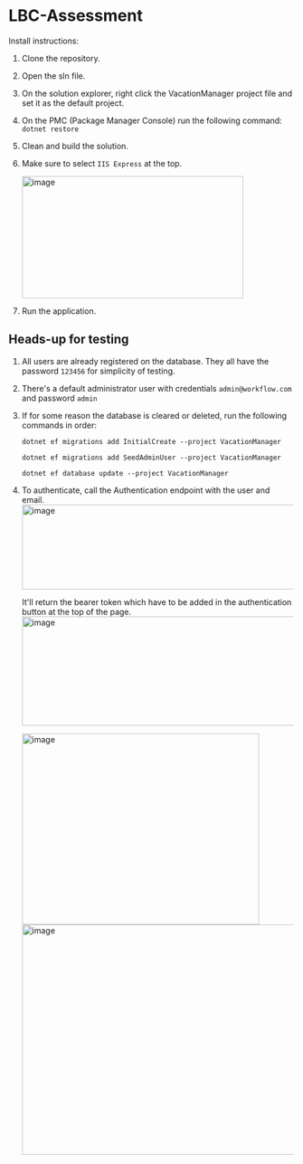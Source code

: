 # LBC-Assessment

Install instructions:
1. Clone the repository.
2. Open the sln file.
3. On the solution explorer, right click the VacationManager project file and set it as the default project.
4. On the PMC (Package Manager Console) run the following command: ```dotnet restore```
5. Clean and build the solution.
6. Make sure to select ```IIS Express``` at the top.
   
   <img width="391" height="216" alt="image" src="https://github.com/user-attachments/assets/2e0ee10a-8dda-4acd-9702-0dbc12f9c046" />
8. Run the application.

## Heads-up for testing

1. All users are already registered on the database. They all have the password ```123456``` for simplicity of testing.
2. There's a default administrator user with credentials ```admin@workflow.com``` and password ```admin```
3. If for some reason the database is cleared or deleted, run the following commands in order:

      ```dotnet ef migrations add InitialCreate --project VacationManager```

      ```dotnet ef migrations add SeedAdminUser --project VacationManager```

      ```dotnet ef database update --project VacationManager```

5. To authenticate, call the Authentication endpoint with the user and email.
   <img width="795" height="150" alt="image" src="https://github.com/user-attachments/assets/90ecee2e-6b1a-422e-b860-e1c1ec2fedc4" />
   
   It'll return the bearer token which have to be added in the authentication button at the top of the page.
   <img width="1770" height="193" alt="image" src="https://github.com/user-attachments/assets/97f890c9-9da8-4296-a1a0-deec161365dd" />
   
   <img width="419" height="338" alt="image" src="https://github.com/user-attachments/assets/96b3e050-2c2b-42ee-8fe9-a5e71c1dfdfa" />
   
   <img width="876" height="407" alt="image" src="https://github.com/user-attachments/assets/45106cc9-50cc-4b43-8107-14ed6e8e92dc" />




   
